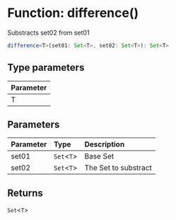 # Function: difference()

Substracts set02 from set01

```ts
difference<T>(set01: Set<T>, set02: Set<T>): Set<T>
```

## Type parameters

| Parameter |
| :-------- |
| T         |

## Parameters

| Parameter | Type         | Description          |
| :-------- | :----------- | :------------------- |
| set01     | `Set`<`T`\> | Base Set             |
| set02     | `Set`<`T`\> | The Set to substract |

## Returns

`Set`<`T`\>
